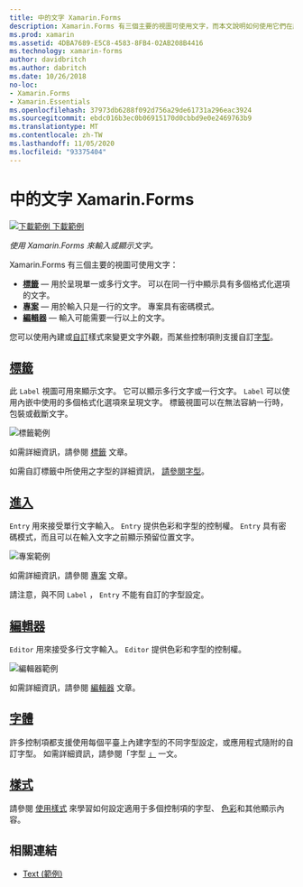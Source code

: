 ```yaml
---
title: 中的文字 Xamarin.Forms
description: Xamarin.Forms 有三個主要的視圖可使用文字，而本文說明如何使用它們在應用程式中輸入和顯示文字 Xamarin.Forms 。
ms.prod: xamarin
ms.assetid: 4DBA7689-E5C8-4583-8FB4-02AB208B4416
ms.technology: xamarin-forms
author: davidbritch
ms.author: dabritch
ms.date: 10/26/2018
no-loc:
- Xamarin.Forms
- Xamarin.Essentials
ms.openlocfilehash: 37973db6288f092d756a29de61731a296eac3924
ms.sourcegitcommit: ebdc016b3ec0b06915170d0cbbd9e0e2469763b9
ms.translationtype: MT
ms.contentlocale: zh-TW
ms.lasthandoff: 11/05/2020
ms.locfileid: "93375404"
---
```

# <a name="text-in-no-locxamarinforms"></a>中的文字 Xamarin.Forms

[![下載範例](~/media/shared/download.png) 下載範例](/samples/xamarin/xamarin-forms-samples/userinterface-text)

_使用 Xamarin.Forms 來輸入或顯示文字。_

Xamarin.Forms 有三個主要的視圖可使用文字：

- **[標籤](#label)** &mdash; 用於呈現單一或多行文字。 可以在同一行中顯示具有多個格式化選項的文字。
- **[專案](#entry)** &mdash; 用於輸入只是一行的文字。 專案具有密碼模式。
- **[編輯器](#editor)** &mdash; 輸入可能需要一行以上的文字。

您可以使用內建或[自訂](#fonts)樣式來變更文字外觀，而某些控制項則支援自訂[字型](#styles)。

## <a name="label"></a>[標籤](label.md)

此 `Label` 視圖可用來顯示文字。 它可以顯示多行文字或一行文字。 `Label` 可以使用內嵌中使用的多個格式化選項來呈現文字。 標籤視圖可以在無法容納一行時，包裝或截斷文字。

![標籤範例](images/label.png)

如需詳細資訊，請參閱 [標籤](label.md) 文章。

如需自訂標籤中所使用之字型的詳細資訊， [請參閱字型](fonts.md)。

## <a name="entry"></a>[進入](entry.md)

`Entry` 用來接受單行文字輸入。 `Entry` 提供色彩和字型的控制權。 `Entry` 具有密碼模式，而且可以在輸入文字之前顯示預留位置文字。

![專案範例](images/entry.png)

如需詳細資訊，請參閱 [專案](entry.md) 文章。

請注意，與不同 `Label` ， `Entry` 不能有自訂的字型設定。

## <a name="editor"></a>[編輯器](editor.md)

`Editor` 用來接受多行文字輸入。 `Editor` 提供色彩和字型的控制權。

![編輯器範例](images/editor.png)

如需詳細資訊，請參閱 [編輯器](editor.md) 文章。

## <a name="fonts"></a>[字體](fonts.md)

許多控制項都支援使用每個平臺上內建字型的不同字型設定，或應用程式隨附的自訂字型。 如需詳細資訊，請參閱「字型 [」](fonts.md) 一文。

## <a name="styles"></a>[樣式](styles.md)

請參閱 [使用樣式](~/xamarin-forms/user-interface/styles/index.md) 來學習如何設定適用于多個控制項的字型、 [色彩](~/xamarin-forms/user-interface/colors.md)和其他顯示內容。

## <a name="related-links"></a>相關連結

- [Text (範例) ](/samples/xamarin/xamarin-forms-samples/userinterface-text)